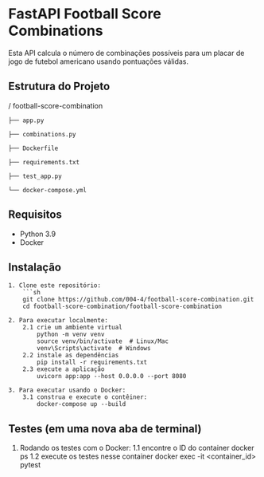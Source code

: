 # FastAPI Football Score Combinations
Esta API calcula o número de combinações possíveis para um placar de jogo de futebol americano usando pontuações válidas.

## Estrutura do Projeto

   / football-score-combination
   
    ├── app.py
    
    ├── combinations.py
    
    ├── Dockerfile
    
    ├── requirements.txt
    
    ├── test_app.py
    
    └── docker-compose.yml

## Requisitos

- Python 3.9
- Docker

## Instalação

    1. Clone este repositório:
        ```sh
        git clone https://github.com/004-4/football-score-combination.git
        cd football-score-combination/football-score-combination

    2. Para executar localmente:
        2.1 crie um ambiente virtual 
            python -m venv venv
            source venv/bin/activate  # Linux/Mac
            venv\Scripts\activate  # Windows
        2.2 instale as dependências
            pip install -r requirements.txt
        2.3 execute a aplicação
            uvicorn app:app --host 0.0.0.0 --port 8080

    3. Para executar usando o Docker:
        3.1 construa e execute o contêiner:
            docker-compose up --build

## Testes (em uma nova aba de terminal)
   
   1. Rodando os testes com o Docker:
      1.1 encontre o ID do container
         docker ps
      1.2 execute os testes nesse container
         docker exec -it <container_id> pytest       
